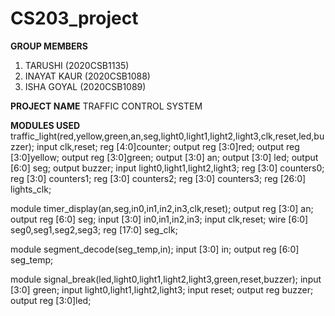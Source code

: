 # CS203_project

**GROUP MEMBERS**
1. TARUSHI         (2020CSB1135)
2. INAYAT KAUR     (2020CSB1088)
3. ISHA GOYAL      (2020CSB1089)

**PROJECT NAME**
TRAFFIC CONTROL SYSTEM 

**MODULES USED**
traffic_light(red,yellow,green,an,seg,light0,light1,light2,light3,clk,reset,led,buzzer);
input clk,reset;
reg [4:0]counter;
output reg [3:0]red;
output reg [3:0]yellow;
output reg [3:0]green;
output [3:0] an;
output [3:0] led;
output [6:0] seg;
output buzzer;
input light0,light1,light2,light3;
reg [3:0] counters0;
reg [3:0] counters1;
reg [3:0] counters2;
reg [3:0] counters3;
reg [26:0] lights_clk;

module timer_display(an,seg,in0,in1,in2,in3,clk,reset);
output reg [3:0] an;
output reg [6:0] seg;
input [3:0] in0,in1,in2,in3;
input clk,reset;
wire [6:0] seg0,seg1,seg2,seg3;
reg [17:0] seg_clk;

module segment_decode(seg_temp,in);
input [3:0] in;
output reg [6:0] seg_temp;

module signal_break(led,light0,light1,light2,light3,green,reset,buzzer);
input [3:0] green;
input light0,light1,light2,light3;
input reset;
output reg buzzer;
output reg [3:0]led;
